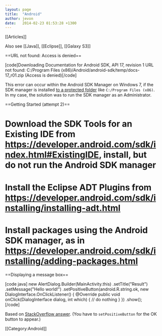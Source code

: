 ```yaml
---
layout: page
title:  "Android"
author: jevon
date:   2014-02-23 01:53:28 +1300
---
```


[[Articles]]

Also see [[Java]], [[Eclipse]], [[Galaxy S3]]

==URL not found: Access is denied==

[code]Downloading Documentation for Android SDK, API 17, revision 1
URL not found: C:/Program Files (x86)/Android/android-sdk/temp/docs-17_r01.zip (Access is denied)[/code]

This error can occur within the Android SDK Manager on Windows 7, if the SDK manager is installed <a href="http://www.coderanch.com/t/526550/Android/Mobile/Install-Android-platforms-Android-SDK">to a protected folder</a> like `C:/Program Files (x86)`. In my case, the solution was to run the SDK manager as an Administrator.

==Getting Started (attempt 2)==

# Download the SDK Tools for an Existing IDE from https://developer.android.com/sdk/index.html#ExistingIDE, install, but do not run the Android SDK manager
# Install the Eclipse ADT Plugins from https://developer.android.com/sdk/installing/installing-adt.html
# Install packages using the Android SDK manager, as in https://developer.android.com/sdk/installing/adding-packages.html

==Displaying a message box==

[code java]
new AlertDialog.Builder(MainActivity.this)
	.setTitle("Result")
	.setMessage("Hello world!")
	.setPositiveButton(android.R.string.ok, new DialogInterface.OnClickListener() {
		@Override
		public void onClick(DialogInterface dialog, int which) {
			// do nothing
		}
	})
	.show();
[/code]

Based on <a href="http://stackoverflow.com/questions/2115758/how-to-display-alert-dialog-in-android">StackOverflow answer</a>. (You have to `setPositiveButton` for the OK button to appear.)

[[Category:Android]]
